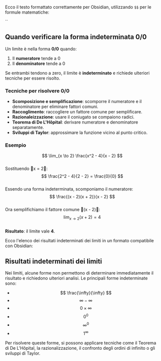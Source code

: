 Ecco il testo formattato correttamente per Obsidian, utilizzando `$$` per le formule matematiche:

``
## Quando verificare la forma indeterminata 0/0  

Un limite è nella forma **0/0** quando:  
1. Il **numeratore** tende a 0  
2. Il **denominatore** tende a 0  

Se entrambi tendono a zero, il limite è **indeterminato** e richiede ulteriori tecniche per essere risolto.  

### Tecniche per risolvere 0/0  
- **Scomposizione e semplificazione**: scomporre il numeratore e il denominatore per eliminare fattori comuni.  
- **Raccoglimento**: raccogliere un fattore comune per semplificare.  
- **Razionaleizzazione**: usare il coniugato se compaiono radici.  
- **Teorema di De L'Hôpital**: derivare numeratore e denominatore separatamente.  
- **Sviluppi di Taylor**: approssimare la funzione vicino al punto critico.  

### Esempio  
$$
\lim_{x \to 2} \frac{x^2 - 4}{x - 2}
$$  
Sostituendo x = 2:  
$$
\frac{2^2 - 4}{2 - 2} = \frac{0}{0}
$$  
Essendo una forma indeterminata, scomponiamo il numeratore:  
$$
\frac{(x - 2)(x + 2)}{x - 2}
$$  
Ora semplifichiamo il fattore comune (x - 2):  
$$
\lim_{x \to 2} (x + 2) = 4
$$  
**Risultato**: il limite vale **4**.  

Ecco l'elenco dei risultati indeterminati dei limiti in un formato compatibile con Obsidian:


## Risultati indeterminati dei limiti  

Nei limiti, alcune forme non permettono di determinare immediatamente il risultato e richiedono ulteriori analisi. Le principali forme indeterminate sono:  

- $$ \frac{\infty}{\infty} $$  
- $$ \infty - \infty $$  
- $$ 0 \times \infty $$  
- $$ 0^0 $$  
- $$ \infty^0 $$  
- $$ 1^\infty $$  

Per risolvere queste forme, si possono applicare tecniche come il Teorema di De L'Hôpital, la razionalizzazione, il confronto degli ordini di infinito o gli sviluppi di Taylor.  


